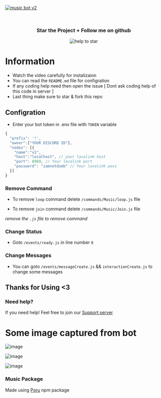 [![music bot v2](https://user-images.githubusercontent.com/74746579/193857533-7094bab4-192f-4e66-92c5-9b961524829b.png)](https://youtu.be/uDOZTsgyFNk)
<div align="center">
  <br>

  <h3> Star the Project + Follow me on github </h3>

 <img src="https://user-images.githubusercontent.com/74746579/168328818-6995ed8d-915d-4083-9279-3d94e1d150c5.png" alt="help to star">
 </div>
           

# Information

- Watch the video carefully for instalizaion
- You can read the `README.md` file for configration
- If any coding help need then open the issue [ Dont ask coding help of this code in server ]
- Last thing make sure to star & fork this repo


## Configration

- Enter your bot token in .env file with `TOKEN` variable
```js
{
  "prefix": '!',
  "owner":["YOUR DISCORD ID"],
  "nodes": [{
    "name":"v1",
    "host":"localhost", // your lavalink host
    "port": 6969, // Your lavalink port
    "password": "iamnotdumb" // Your lavalink pass
  }]
}
```
### Remove Command
- To remove `loop` command delete `/commands/Music/loop.js` file

- To remove `join` command delete `/commands/Music/Join.js` file
  
*remove the `.js` file to remove command*

### Change Status
- Goto `/events/ready.js` in line number `8`

### Change Messages
- You can goto `/events/messageCreate.js` && `interactionCreate.js` to change some messages

## Thanks for Using <3 


### Need help?
If you need help! Feel free to join our [Support server](https://aromaxdev.xyz/discord)



# Some image captured from bot

![image](https://user-images.githubusercontent.com/74746579/193800380-723bfd6a-f7b2-48ec-98a4-c4a2a6c3e10c.png)

![image](https://user-images.githubusercontent.com/74746579/193800689-325fe092-783a-4573-b95a-08b9c205723c.png)

![image](https://user-images.githubusercontent.com/74746579/193800738-23036e21-3f0e-496b-96a8-22f48b2d7b93.png)


### Music Package
Made using [Poru](https://npmjs.com/poru) npm package
